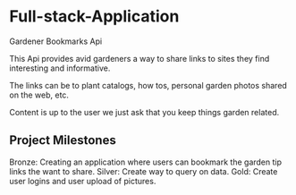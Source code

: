 # Full-stack-Application
Gardener Bookmarks Api

This Api provides avid gardeners a way to share links to sites they find interesting and informative.

The links can be to plant catalogs, how tos, personal garden photos shared on the web, etc. 

Content is up to the user we just ask that you keep things garden related. 

Project Milestones
------------------
Bronze: Creating an application where users can bookmark the garden tip links the want to share. 
Silver: Create way to query on data.
Gold: Create user logins and user upload of pictures. 